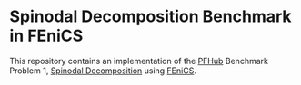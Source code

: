 # Spinodal Decomposition Benchmark in FEniCS

This repository contains an implementation of the
[PFHub](https://pages.nist.gov/pfhub) Benchmark Problem 1, [Spinodal
Decomposition](https://pages.nist.gov/chimad-phase-field/benchmarks/benchmark1.ipynb/)
using [FEniCS](https://www.fenicsproject.org).
